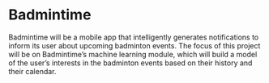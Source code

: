 # Badmintime
Badmintime will be a mobile app that intelligently generates notifications to inform its user about upcoming badminton events. The focus of this project will be on Badmintime’s machine learning module, which will build a model of the user’s interests in the badminton events based on their history and their calendar.

